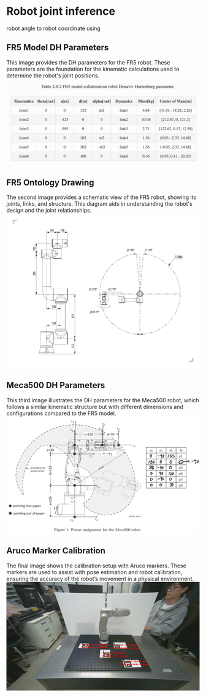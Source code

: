 # Robot joint inference
robot angle to robot coordinate using 

## FR5 Model DH Parameters
This image provides the DH parameters for the FR5 robot. These parameters are the foundation for the kinematic calculations used to determine the robot's joint positions.
![image](./img/FR5_model_DH_parameter.png)

## FR5 Ontology Drawing
The second image provides a schematic view of the FR5 robot, showing its joints, links, and structure. This diagram aids in understanding the robot's design and the joint relationships.
![image](./img/FR5_Ontology_Drawing.jpg)

## Meca500 DH Parameters
This third image illustrates the DH parameters for the Meca500 robot, which follows a similar kinematic structure but with different dimensions and configurations compared to the FR5 model.
![image](./img/meca500_DH_parameter.png)

## Aruco Marker Calibration
The final image shows the calibration setup with Aruco markers. These markers are used to assist with pose estimation and robot calibration, ensuring the accuracy of the robot’s movement in a physical environment.
![image](./img/ref_Aruco_tvec_rvec2.png)

